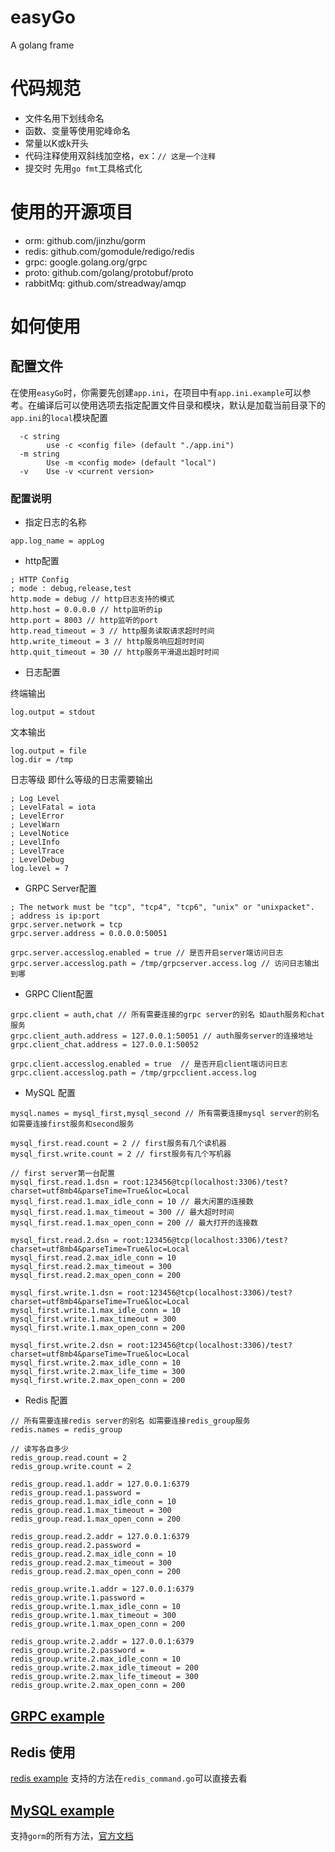 # easyGo
A golang frame

# 代码规范

- 文件名用下划线命名
- 函数、变量等使用驼峰命名
- 常量以K或k开头
- 代码注释使用双斜线加空格，ex：`// 这是一个注释`
- 提交时 先用`go fmt`工具格式化

# 使用的开源项目
- orm: github.com/jinzhu/gorm
- redis: github.com/gomodule/redigo/redis
- grpc: google.golang.org/grpc
- proto: github.com/golang/protobuf/proto
- rabbitMq: github.com/streadway/amqp

# 如何使用
## 配置文件
在使用`easyGo`时，你需要先创建`app.ini`，在项目中有`app.ini.example`可以参考。在编译后可以使用选项去指定配置文件目录和模块，默认是加载当前目录下的`app.ini`的`local`模块配置
```
  -c string
        use -c <config file> (default "./app.ini")
  -m string
        Use -m <config mode> (default "local")
  -v    Use -v <current version>
```

### 配置说明
- 指定日志的名称
```
app.log_name = appLog
```

- http配置
```
; HTTP Config
; mode : debug,release,test
http.mode = debug // http日志支持的模式
http.host = 0.0.0.0 // http监听的ip
http.port = 8003 // http监听的port
http.read_timeout = 3 // http服务读取请求超时时间
http.write_timeout = 3 // http服务响应超时时间
http.quit_timeout = 30 // http服务平滑退出超时时间
```

- 日志配置

终端输出
```
log.output = stdout
```
文本输出
```
log.output = file
log.dir = /tmp
```
日志等级 即什么等级的日志需要输出
```
; Log Level
; LevelFatal = iota
; LevelError
; LevelWarn
; LevelNotice
; LevelInfo
; LevelTrace
; LevelDebug
log.level = 7
```

- GRPC Server配置
```
; The network must be "tcp", "tcp4", "tcp6", "unix" or "unixpacket".
; address is ip:port
grpc.server.network = tcp
grpc.server.address = 0.0.0.0:50051

grpc.server.accesslog.enabled = true // 是否开启server端访问日志
grpc.server.accesslog.path = /tmp/grpcserver.access.log // 访问日志输出到哪
```

- GRPC Client配置
```
grpc.client = auth,chat // 所有需要连接的grpc server的别名 如auth服务和chat服务
grpc.client_auth.address = 127.0.0.1:50051 // auth服务server的连接地址
grpc.client_chat.address = 127.0.0.1:50052

grpc.client.accesslog.enabled = true  // 是否开启client端访问日志
grpc.client.accesslog.path = /tmp/grpcclient.access.log
```

- MySQL 配置
```
mysql.names = mysql_first,mysql_second // 所有需要连接mysql server的别名 如需要连接first服务和second服务

mysql_first.read.count = 2 // first服务有几个读机器
mysql_first.write.count = 2 // first服务有几个写机器

// first server第一台配置
mysql_first.read.1.dsn = root:123456@tcp(localhost:3306)/test?charset=utf8mb4&parseTime=True&loc=Local
mysql_first.read.1.max_idle_conn = 10 // 最大闲置的连接数
mysql_first.read.1.max_timeout = 300 // 最大超时时间
mysql_first.read.1.max_open_conn = 200 // 最大打开的连接数

mysql_first.read.2.dsn = root:123456@tcp(localhost:3306)/test?charset=utf8mb4&parseTime=True&loc=Local
mysql_first.read.2.max_idle_conn = 10
mysql_first.read.2.max_timeout = 300
mysql_first.read.2.max_open_conn = 200

mysql_first.write.1.dsn = root:123456@tcp(localhost:3306)/test?charset=utf8mb4&parseTime=True&loc=Local
mysql_first.write.1.max_idle_conn = 10
mysql_first.write.1.max_timeout = 300
mysql_first.write.1.max_open_conn = 200

mysql_first.write.2.dsn = root:123456@tcp(localhost:3306)/test?charset=utf8mb4&parseTime=True&loc=Local
mysql_first.write.2.max_idle_conn = 10
mysql_first.write.2.max_life_time = 300
mysql_first.write.2.max_open_conn = 200
```

- Redis 配置
```
// 所有需要连接redis server的别名 如需要连接redis_group服务
redis.names = redis_group

// 读写各自多少
redis_group.read.count = 2
redis_group.write.count = 2

redis_group.read.1.addr = 127.0.0.1:6379
redis_group.read.1.password =
redis_group.read.1.max_idle_conn = 10
redis_group.read.1.max_timeout = 300
redis_group.read.1.max_open_conn = 200

redis_group.read.2.addr = 127.0.0.1:6379
redis_group.read.2.password =
redis_group.read.2.max_idle_conn = 10
redis_group.read.2.max_timeout = 300
redis_group.read.2.max_open_conn = 200

redis_group.write.1.addr = 127.0.0.1:6379
redis_group.write.1.password =
redis_group.write.1.max_idle_conn = 10
redis_group.write.1.max_timeout = 300
redis_group.write.1.max_open_conn = 200

redis_group.write.2.addr = 127.0.0.1:6379
redis_group.write.2.password =
redis_group.write.2.max_idle_conn = 10
redis_group.write.2.max_idle_timeout = 200
redis_group.write.2.max_life_timeout = 300
redis_group.write.2.max_open_conn = 200
```

## [GRPC example](https://github.com/xxlixin1993/easyGo/tree/master/examples/grpc)

## Redis 使用
[redis example](https://github.com/xxlixin1993/easyGo/tree/master/examples/redis.go)
支持的方法在`redis_command.go`可以直接去看

## [MySQL example](https://github.com/xxlixin1993/easyGo/tree/master/examples/db.go)

支持`gorm`的所有方法，[官方文档](http://gorm.io/docs/)